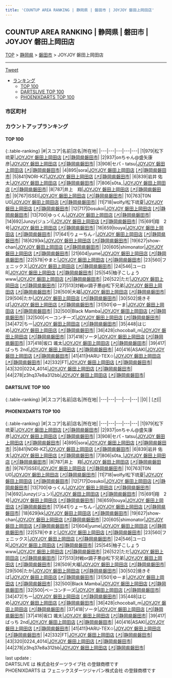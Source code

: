 ```yaml
---
title: 'COUNTUP AREA RANKING | 静岡県 | 磐田市 | JOYJOY 磐田上岡田店'
---
```

## COUNTUP AREA RANKING | 静岡県 | 磐田市 | JOYJOY 磐田上岡田店

[TOP](/darts/rank/) > [静岡県](/darts/rank/静岡県/) > [磐田市](/darts/rank/静岡県/磐田市/) > JOYJOY 磐田上岡田店

___

<a href="https://twitter.com/share?ref_src=twsrc%5Etfw" data-text="COUNTUP AREA RANKING | 静岡県磐田市JOYJOY 磐田上岡田店" class="twitter-share-button" data-hashtags="DARTSLIVE,PHOENIXDARTS,darts,ダーツ" data-show-count="false">Tweet</a>

* [ランキング](#カウントアップランキング)
    * [TOP 100](#top-100)
    * [DARTSLIVE TOP 100](#dartslive-top-100)
    * [PHOENIXDARTS TOP 100](#phoenixdarts-top-100)

### 市区町村

<ul>

</ul>

### カウントアップランキング

#### TOP 100



{:.table-ranking}
|#|スコア|名前|店名|所在地|
|---|---|---|---|---|
|1|979|<span class="rank-name-pd"><span class="pro-icon-pd"></span>松下 琉夏</span>|<a href="/darts/rank/shops/66426.html">JOYJOY 磐田上岡田店</a> <a href="https://vs.phoenixdarts.com/jp/shop/shopDetailInfo/s_66426?s_seq=66426">[↗]</a>|<a href="/darts/rank/静岡県/磐田市">静岡県磐田市</a>|
|2|937|<span class="rank-name-pd">onちゃん@盛矢康彦</span>|<a href="/darts/rank/shops/66426.html">JOYJOY 磐田上岡田店</a> <a href="https://vs.phoenixdarts.com/jp/shop/shopDetailInfo/s_66426?s_seq=66426">[↗]</a>|<a href="/darts/rank/静岡県/磐田市">静岡県磐田市</a>|
|3|908|<span class="rank-name-pd">セパ・tatsu</span>|<a href="/darts/rank/shops/66426.html">JOYJOY 磐田上岡田店</a> <a href="https://vs.phoenixdarts.com/jp/shop/shopDetailInfo/s_66426?s_seq=66426">[↗]</a>|<a href="/darts/rank/静岡県/磐田市">静岡県磐田市</a>|
|4|895|<span class="rank-name-pd">sora</span>|<a href="/darts/rank/shops/66426.html">JOYJOY 磐田上岡田店</a> <a href="https://vs.phoenixdarts.com/jp/shop/shopDetailInfo/s_66426?s_seq=66426">[↗]</a>|<a href="/darts/rank/静岡県/磐田市">静岡県磐田市</a>|
|5|841|<span class="rank-name-pd">NORI-KZ</span>|<a href="/darts/rank/shops/66426.html">JOYJOY 磐田上岡田店</a> <a href="https://vs.phoenixdarts.com/jp/shop/shopDetailInfo/s_66426?s_seq=66426">[↗]</a>|<a href="/darts/rank/静岡県/磐田市">静岡県磐田市</a>|
|6|839|<span class="rank-name-pd"><span class="pro-icon-pd"></span>岩井 佑太</span>|<a href="/darts/rank/shops/66426.html">JOYJOY 磐田上岡田店</a> <a href="https://vs.phoenixdarts.com/jp/shop/shopDetailInfo/s_66426?s_seq=66426">[↗]</a>|<a href="/darts/rank/静岡県/磐田市">静岡県磐田市</a>|
|7|806|<span class="rank-name-pd">s0ta_</span>|<a href="/darts/rank/shops/66426.html">JOYJOY 磐田上岡田店</a> <a href="https://vs.phoenixdarts.com/jp/shop/shopDetailInfo/s_66426?s_seq=66426">[↗]</a>|<a href="/darts/rank/静岡県/磐田市">静岡県磐田市</a>|
|8|787|<span class="rank-name-pd">井上　翔</span>|<a href="/darts/rank/shops/66426.html">JOYJOY 磐田上岡田店</a> <a href="https://vs.phoenixdarts.com/jp/shop/shopDetailInfo/s_66426?s_seq=66426">[↗]</a>|<a href="/darts/rank/静岡県/磐田市">静岡県磐田市</a>|
|9|767|<span class="rank-name-pd">ISSEI</span>|<a href="/darts/rank/shops/66426.html">JOYJOY 磐田上岡田店</a> <a href="https://vs.phoenixdarts.com/jp/shop/shopDetailInfo/s_66426?s_seq=66426">[↗]</a>|<a href="/darts/rank/静岡県/磐田市">静岡県磐田市</a>|
|10|763|<span class="rank-name-pd">T0N U0</span>|<a href="/darts/rank/shops/66426.html">JOYJOY 磐田上岡田店</a> <a href="https://vs.phoenixdarts.com/jp/shop/shopDetailInfo/s_66426?s_seq=66426">[↗]</a>|<a href="/darts/rank/静岡県/磐田市">静岡県磐田市</a>|
|11|718|<span class="rank-name-pd">wolfy/松下琉夏</span>|<a href="/darts/rank/shops/66426.html">JOYJOY 磐田上岡田店</a> <a href="https://vs.phoenixdarts.com/jp/shop/shopDetailInfo/s_66426?s_seq=66426">[↗]</a>|<a href="/darts/rank/静岡県/磐田市">静岡県磐田市</a>|
|12|717|<span class="rank-name-pd">Dosukoi</span>|<a href="/darts/rank/shops/66426.html">JOYJOY 磐田上岡田店</a> <a href="https://vs.phoenixdarts.com/jp/shop/shopDetailInfo/s_66426?s_seq=66426">[↗]</a>|<a href="/darts/rank/静岡県/磐田市">静岡県磐田市</a>|
|13|700|<span class="rank-name-pd">ゆっくん</span>|<a href="/darts/rank/shops/66426.html">JOYJOY 磐田上岡田店</a> <a href="https://vs.phoenixdarts.com/jp/shop/shopDetailInfo/s_66426?s_seq=66426">[↗]</a>|<a href="/darts/rank/静岡県/磐田市">静岡県磐田市</a>|
|14|692|<span class="rank-name-pd">Junzy(ジュン)</span>|<a href="/darts/rank/shops/66426.html">JOYJOY 磐田上岡田店</a> <a href="https://vs.phoenixdarts.com/jp/shop/shopDetailInfo/s_66426?s_seq=66426">[↗]</a>|<a href="/darts/rank/静岡県/磐田市">静岡県磐田市</a>|
|15|691|<span class="rank-name-pd">翔　2号</span>|<a href="/darts/rank/shops/66426.html">JOYJOY 磐田上岡田店</a> <a href="https://vs.phoenixdarts.com/jp/shop/shopDetailInfo/s_66426?s_seq=66426">[↗]</a>|<a href="/darts/rank/静岡県/磐田市">静岡県磐田市</a>|
|16|659|<span class="rank-name-pd">touya</span>|<a href="/darts/rank/shops/66426.html">JOYJOY 磐田上岡田店</a> <a href="https://vs.phoenixdarts.com/jp/shop/shopDetailInfo/s_66426?s_seq=66426">[↗]</a>|<a href="/darts/rank/静岡県/磐田市">静岡県磐田市</a>|
|17|641|<span class="rank-name-pd">りょーちん♂</span>|<a href="/darts/rank/shops/66426.html">JOYJOY 磐田上岡田店</a> <a href="https://vs.phoenixdarts.com/jp/shop/shopDetailInfo/s_66426?s_seq=66426">[↗]</a>|<a href="/darts/rank/静岡県/磐田市">静岡県磐田市</a>|
|18|629|<span class="rank-name-pd">kk</span>|<a href="/darts/rank/shops/66426.html">JOYJOY 磐田上岡田店</a> <a href="https://vs.phoenixdarts.com/jp/shop/shopDetailInfo/s_66426?s_seq=66426">[↗]</a>|<a href="/darts/rank/静岡県/磐田市">静岡県磐田市</a>|
|19|627|<span class="rank-name-pd">show-chan</span>|<a href="/darts/rank/shops/66426.html">JOYJOY 磐田上岡田店</a> <a href="https://vs.phoenixdarts.com/jp/shop/shopDetailInfo/s_66426?s_seq=66426">[↗]</a>|<a href="/darts/rank/静岡県/磐田市">静岡県磐田市</a>|
|20|605|<span class="rank-name-pd">shimonator</span>|<a href="/darts/rank/shops/66426.html">JOYJOY 磐田上岡田店</a> <a href="https://vs.phoenixdarts.com/jp/shop/shopDetailInfo/s_66426?s_seq=66426">[↗]</a>|<a href="/darts/rank/静岡県/磐田市">静岡県磐田市</a>|
|21|604|<span class="rank-name-pd">yume</span>|<a href="/darts/rank/shops/66426.html">JOYJOY 磐田上岡田店</a> <a href="https://vs.phoenixdarts.com/jp/shop/shopDetailInfo/s_66426?s_seq=66426">[↗]</a>|<a href="/darts/rank/静岡県/磐田市">静岡県磐田市</a>|
|22|578|<span class="rank-name-pd">やまと</span>|<a href="/darts/rank/shops/66426.html">JOYJOY 磐田上岡田店</a> <a href="https://vs.phoenixdarts.com/jp/shop/shopDetailInfo/s_66426?s_seq=66426">[↗]</a>|<a href="/darts/rank/静岡県/磐田市">静岡県磐田市</a>|
|23|560|<span class="rank-name-pd">フェニックス</span>|<a href="/darts/rank/shops/66426.html">JOYJOY 磐田上岡田店</a> <a href="https://vs.phoenixdarts.com/jp/shop/shopDetailInfo/s_66426?s_seq=66426">[↗]</a>|<a href="/darts/rank/静岡県/磐田市">静岡県磐田市</a>|
|24|546|<span class="rank-name-pd">ユーロR</span>|<a href="/darts/rank/shops/66426.html">JOYJOY 磐田上岡田店</a> <a href="https://vs.phoenixdarts.com/jp/shop/shopDetailInfo/s_66426?s_seq=66426">[↗]</a>|<a href="/darts/rank/静岡県/磐田市">静岡県磐田市</a>|
|25|545|<span class="rank-name-pd">柚子こしょうwww</span>|<a href="/darts/rank/shops/66426.html">JOYJOY 磐田上岡田店</a> <a href="https://vs.phoenixdarts.com/jp/shop/shopDetailInfo/s_66426?s_seq=66426">[↗]</a>|<a href="/darts/rank/静岡県/磐田市">静岡県磐田市</a>|
|26|522|<span class="rank-name-pd">ただ</span>|<a href="/darts/rank/shops/66426.html">JOYJOY 磐田上岡田店</a> <a href="https://vs.phoenixdarts.com/jp/shop/shopDetailInfo/s_66426?s_seq=66426">[↗]</a>|<a href="/darts/rank/静岡県/磐田市">静岡県磐田市</a>|
|27|513|<span class="rank-name-pd">対戦or調子悪@松下兄弟</span>|<a href="/darts/rank/shops/66426.html">JOYJOY 磐田上岡田店</a> <a href="https://vs.phoenixdarts.com/jp/shop/shopDetailInfo/s_66426?s_seq=66426">[↗]</a>|<a href="/darts/rank/静岡県/磐田市">静岡県磐田市</a>|
|28|509|<span class="rank-name-pd">大福</span>|<a href="/darts/rank/shops/66426.html">JOYJOY 磐田上岡田店</a> <a href="https://vs.phoenixdarts.com/jp/shop/shopDetailInfo/s_66426?s_seq=66426">[↗]</a>|<a href="/darts/rank/静岡県/磐田市">静岡県磐田市</a>|
|29|506|<span class="rank-name-pd">たか</span>|<a href="/darts/rank/shops/66426.html">JOYJOY 磐田上岡田店</a> <a href="https://vs.phoenixdarts.com/jp/shop/shopDetailInfo/s_66426?s_seq=66426">[↗]</a>|<a href="/darts/rank/静岡県/磐田市">静岡県磐田市</a>|
|30|502|<span class="rank-name-pd">焼きそば</span>|<a href="/darts/rank/shops/66426.html">JOYJOY 磐田上岡田店</a> <a href="https://vs.phoenixdarts.com/jp/shop/shopDetailInfo/s_66426?s_seq=66426">[↗]</a>|<a href="/darts/rank/静岡県/磐田市">静岡県磐田市</a>|
|31|501|<span class="rank-name-pd">ゆーま</span>|<a href="/darts/rank/shops/66426.html">JOYJOY 磐田上岡田店</a> <a href="https://vs.phoenixdarts.com/jp/shop/shopDetailInfo/s_66426?s_seq=66426">[↗]</a>|<a href="/darts/rank/静岡県/磐田市">静岡県磐田市</a>|
|32|500|<span class="rank-name-pd">Black Mamba</span>|<a href="/darts/rank/shops/66426.html">JOYJOY 磐田上岡田店</a> <a href="https://vs.phoenixdarts.com/jp/shop/shopDetailInfo/s_66426?s_seq=66426">[↗]</a>|<a href="/darts/rank/静岡県/磐田市">静岡県磐田市</a>|
|32|500|<span class="rank-name-pd">ベーコンチーズ</span>|<a href="/darts/rank/shops/66426.html">JOYJOY 磐田上岡田店</a> <a href="https://vs.phoenixdarts.com/jp/shop/shopDetailInfo/s_66426?s_seq=66426">[↗]</a>|<a href="/darts/rank/静岡県/磐田市">静岡県磐田市</a>|
|34|472|<span class="rank-name-pd">ちー</span>|<a href="/darts/rank/shops/66426.html">JOYJOY 磐田上岡田店</a> <a href="https://vs.phoenixdarts.com/jp/shop/shopDetailInfo/s_66426?s_seq=66426">[↗]</a>|<a href="/darts/rank/静岡県/磐田市">静岡県磐田市</a>|
|35|448|<span class="rank-name-pd">はじめ</span>|<a href="/darts/rank/shops/66426.html">JOYJOY 磐田上岡田店</a> <a href="https://vs.phoenixdarts.com/jp/shop/shopDetailInfo/s_66426?s_seq=66426">[↗]</a>|<a href="/darts/rank/静岡県/磐田市">静岡県磐田市</a>|
|36|428|<span class="rank-name-pd">chocoball_m</span>|<a href="/darts/rank/shops/66426.html">JOYJOY 磐田上岡田店</a> <a href="https://vs.phoenixdarts.com/jp/shop/shopDetailInfo/s_66426?s_seq=66426">[↗]</a>|<a href="/darts/rank/静岡県/磐田市">静岡県磐田市</a>|
|37|418|<span class="rank-name-pd">ソータ</span>|<a href="/darts/rank/shops/66426.html">JOYJOY 磐田上岡田店</a> <a href="https://vs.phoenixdarts.com/jp/shop/shopDetailInfo/s_66426?s_seq=66426">[↗]</a>|<a href="/darts/rank/静岡県/磐田市">静岡県磐田市</a>|
|37|418|<span class="rank-name-pd">坂口 颯太</span>|<a href="/darts/rank/shops/66426.html">JOYJOY 磐田上岡田店</a> <a href="https://vs.phoenixdarts.com/jp/shop/shopDetailInfo/s_66426?s_seq=66426">[↗]</a>|<a href="/darts/rank/静岡県/磐田市">静岡県磐田市</a>|
|39|417|<span class="rank-name-pd">ばっち 2nd</span>|<a href="/darts/rank/shops/66426.html">JOYJOY 磐田上岡田店</a> <a href="https://vs.phoenixdarts.com/jp/shop/shopDetailInfo/s_66426?s_seq=66426">[↗]</a>|<a href="/darts/rank/静岡県/磐田市">静岡県磐田市</a>|
|40|416|<span class="rank-name-pd">ASAKI</span>|<a href="/darts/rank/shops/66426.html">JOYJOY 磐田上岡田店</a> <a href="https://vs.phoenixdarts.com/jp/shop/shopDetailInfo/s_66426?s_seq=66426">[↗]</a>|<a href="/darts/rank/静岡県/磐田市">静岡県磐田市</a>|
|41|411|<span class="rank-name-pd">HARU-TEX✩</span>|<a href="/darts/rank/shops/66426.html">JOYJOY 磐田上岡田店</a> <a href="https://vs.phoenixdarts.com/jp/shop/shopDetailInfo/s_66426?s_seq=66426">[↗]</a>|<a href="/darts/rank/静岡県/磐田市">静岡県磐田市</a>|
|42|332|<span class="rank-name-pd">FT</span>|<a href="/darts/rank/shops/66426.html">JOYJOY 磐田上岡田店</a> <a href="https://vs.phoenixdarts.com/jp/shop/shopDetailInfo/s_66426?s_seq=66426">[↗]</a>|<a href="/darts/rank/静岡県/磐田市">静岡県磐田市</a>|
|43|320|<span class="rank-name-pd">0224_4014</span>|<a href="/darts/rank/shops/66426.html">JOYJOY 磐田上岡田店</a> <a href="https://vs.phoenixdarts.com/jp/shop/shopDetailInfo/s_66426?s_seq=66426">[↗]</a>|<a href="/darts/rank/静岡県/磐田市">静岡県磐田市</a>|
|44|278|<span class="rank-name-pd">z3hq37e8a312bb</span>|<a href="/darts/rank/shops/66426.html">JOYJOY 磐田上岡田店</a> <a href="https://vs.phoenixdarts.com/jp/shop/shopDetailInfo/s_66426?s_seq=66426">[↗]</a>|<a href="/darts/rank/静岡県/磐田市">静岡県磐田市</a>|


#### DARTSLIVE TOP 100



{:.table-ranking}
|#|スコア|名前|店名|所在地|
|---|---|---|---|---|
||0|<span class="rank-name-dl"> </span>|<a href="/darts/rank/shops/.html"></a> <a href="">[↗]</a>|<a href="/darts/rank//"></a>|


#### PHOENIXDARTS TOP 100



{:.table-ranking}
|#|スコア|名前|店名|所在地|
|---|---|---|---|---|
|1|979|<span class="rank-name-pd"><span class="pro-icon-pd"></span>松下 琉夏</span>|<a href="/darts/rank/shops/66426.html">JOYJOY 磐田上岡田店</a> <a href="https://vs.phoenixdarts.com/jp/shop/shopDetailInfo/s_66426?s_seq=66426">[↗]</a>|<a href="/darts/rank/静岡県/磐田市">静岡県磐田市</a>|
|2|937|<span class="rank-name-pd">onちゃん@盛矢康彦</span>|<a href="/darts/rank/shops/66426.html">JOYJOY 磐田上岡田店</a> <a href="https://vs.phoenixdarts.com/jp/shop/shopDetailInfo/s_66426?s_seq=66426">[↗]</a>|<a href="/darts/rank/静岡県/磐田市">静岡県磐田市</a>|
|3|908|<span class="rank-name-pd">セパ・tatsu</span>|<a href="/darts/rank/shops/66426.html">JOYJOY 磐田上岡田店</a> <a href="https://vs.phoenixdarts.com/jp/shop/shopDetailInfo/s_66426?s_seq=66426">[↗]</a>|<a href="/darts/rank/静岡県/磐田市">静岡県磐田市</a>|
|4|895|<span class="rank-name-pd">sora</span>|<a href="/darts/rank/shops/66426.html">JOYJOY 磐田上岡田店</a> <a href="https://vs.phoenixdarts.com/jp/shop/shopDetailInfo/s_66426?s_seq=66426">[↗]</a>|<a href="/darts/rank/静岡県/磐田市">静岡県磐田市</a>|
|5|841|<span class="rank-name-pd">NORI-KZ</span>|<a href="/darts/rank/shops/66426.html">JOYJOY 磐田上岡田店</a> <a href="https://vs.phoenixdarts.com/jp/shop/shopDetailInfo/s_66426?s_seq=66426">[↗]</a>|<a href="/darts/rank/静岡県/磐田市">静岡県磐田市</a>|
|6|839|<span class="rank-name-pd"><span class="pro-icon-pd"></span>岩井 佑太</span>|<a href="/darts/rank/shops/66426.html">JOYJOY 磐田上岡田店</a> <a href="https://vs.phoenixdarts.com/jp/shop/shopDetailInfo/s_66426?s_seq=66426">[↗]</a>|<a href="/darts/rank/静岡県/磐田市">静岡県磐田市</a>|
|7|806|<span class="rank-name-pd">s0ta_</span>|<a href="/darts/rank/shops/66426.html">JOYJOY 磐田上岡田店</a> <a href="https://vs.phoenixdarts.com/jp/shop/shopDetailInfo/s_66426?s_seq=66426">[↗]</a>|<a href="/darts/rank/静岡県/磐田市">静岡県磐田市</a>|
|8|787|<span class="rank-name-pd">井上　翔</span>|<a href="/darts/rank/shops/66426.html">JOYJOY 磐田上岡田店</a> <a href="https://vs.phoenixdarts.com/jp/shop/shopDetailInfo/s_66426?s_seq=66426">[↗]</a>|<a href="/darts/rank/静岡県/磐田市">静岡県磐田市</a>|
|9|767|<span class="rank-name-pd">ISSEI</span>|<a href="/darts/rank/shops/66426.html">JOYJOY 磐田上岡田店</a> <a href="https://vs.phoenixdarts.com/jp/shop/shopDetailInfo/s_66426?s_seq=66426">[↗]</a>|<a href="/darts/rank/静岡県/磐田市">静岡県磐田市</a>|
|10|763|<span class="rank-name-pd">T0N U0</span>|<a href="/darts/rank/shops/66426.html">JOYJOY 磐田上岡田店</a> <a href="https://vs.phoenixdarts.com/jp/shop/shopDetailInfo/s_66426?s_seq=66426">[↗]</a>|<a href="/darts/rank/静岡県/磐田市">静岡県磐田市</a>|
|11|718|<span class="rank-name-pd">wolfy/松下琉夏</span>|<a href="/darts/rank/shops/66426.html">JOYJOY 磐田上岡田店</a> <a href="https://vs.phoenixdarts.com/jp/shop/shopDetailInfo/s_66426?s_seq=66426">[↗]</a>|<a href="/darts/rank/静岡県/磐田市">静岡県磐田市</a>|
|12|717|<span class="rank-name-pd">Dosukoi</span>|<a href="/darts/rank/shops/66426.html">JOYJOY 磐田上岡田店</a> <a href="https://vs.phoenixdarts.com/jp/shop/shopDetailInfo/s_66426?s_seq=66426">[↗]</a>|<a href="/darts/rank/静岡県/磐田市">静岡県磐田市</a>|
|13|700|<span class="rank-name-pd">ゆっくん</span>|<a href="/darts/rank/shops/66426.html">JOYJOY 磐田上岡田店</a> <a href="https://vs.phoenixdarts.com/jp/shop/shopDetailInfo/s_66426?s_seq=66426">[↗]</a>|<a href="/darts/rank/静岡県/磐田市">静岡県磐田市</a>|
|14|692|<span class="rank-name-pd">Junzy(ジュン)</span>|<a href="/darts/rank/shops/66426.html">JOYJOY 磐田上岡田店</a> <a href="https://vs.phoenixdarts.com/jp/shop/shopDetailInfo/s_66426?s_seq=66426">[↗]</a>|<a href="/darts/rank/静岡県/磐田市">静岡県磐田市</a>|
|15|691|<span class="rank-name-pd">翔　2号</span>|<a href="/darts/rank/shops/66426.html">JOYJOY 磐田上岡田店</a> <a href="https://vs.phoenixdarts.com/jp/shop/shopDetailInfo/s_66426?s_seq=66426">[↗]</a>|<a href="/darts/rank/静岡県/磐田市">静岡県磐田市</a>|
|16|659|<span class="rank-name-pd">touya</span>|<a href="/darts/rank/shops/66426.html">JOYJOY 磐田上岡田店</a> <a href="https://vs.phoenixdarts.com/jp/shop/shopDetailInfo/s_66426?s_seq=66426">[↗]</a>|<a href="/darts/rank/静岡県/磐田市">静岡県磐田市</a>|
|17|641|<span class="rank-name-pd">りょーちん♂</span>|<a href="/darts/rank/shops/66426.html">JOYJOY 磐田上岡田店</a> <a href="https://vs.phoenixdarts.com/jp/shop/shopDetailInfo/s_66426?s_seq=66426">[↗]</a>|<a href="/darts/rank/静岡県/磐田市">静岡県磐田市</a>|
|18|629|<span class="rank-name-pd">kk</span>|<a href="/darts/rank/shops/66426.html">JOYJOY 磐田上岡田店</a> <a href="https://vs.phoenixdarts.com/jp/shop/shopDetailInfo/s_66426?s_seq=66426">[↗]</a>|<a href="/darts/rank/静岡県/磐田市">静岡県磐田市</a>|
|19|627|<span class="rank-name-pd">show-chan</span>|<a href="/darts/rank/shops/66426.html">JOYJOY 磐田上岡田店</a> <a href="https://vs.phoenixdarts.com/jp/shop/shopDetailInfo/s_66426?s_seq=66426">[↗]</a>|<a href="/darts/rank/静岡県/磐田市">静岡県磐田市</a>|
|20|605|<span class="rank-name-pd">shimonator</span>|<a href="/darts/rank/shops/66426.html">JOYJOY 磐田上岡田店</a> <a href="https://vs.phoenixdarts.com/jp/shop/shopDetailInfo/s_66426?s_seq=66426">[↗]</a>|<a href="/darts/rank/静岡県/磐田市">静岡県磐田市</a>|
|21|604|<span class="rank-name-pd">yume</span>|<a href="/darts/rank/shops/66426.html">JOYJOY 磐田上岡田店</a> <a href="https://vs.phoenixdarts.com/jp/shop/shopDetailInfo/s_66426?s_seq=66426">[↗]</a>|<a href="/darts/rank/静岡県/磐田市">静岡県磐田市</a>|
|22|578|<span class="rank-name-pd">やまと</span>|<a href="/darts/rank/shops/66426.html">JOYJOY 磐田上岡田店</a> <a href="https://vs.phoenixdarts.com/jp/shop/shopDetailInfo/s_66426?s_seq=66426">[↗]</a>|<a href="/darts/rank/静岡県/磐田市">静岡県磐田市</a>|
|23|560|<span class="rank-name-pd">フェニックス</span>|<a href="/darts/rank/shops/66426.html">JOYJOY 磐田上岡田店</a> <a href="https://vs.phoenixdarts.com/jp/shop/shopDetailInfo/s_66426?s_seq=66426">[↗]</a>|<a href="/darts/rank/静岡県/磐田市">静岡県磐田市</a>|
|24|546|<span class="rank-name-pd">ユーロR</span>|<a href="/darts/rank/shops/66426.html">JOYJOY 磐田上岡田店</a> <a href="https://vs.phoenixdarts.com/jp/shop/shopDetailInfo/s_66426?s_seq=66426">[↗]</a>|<a href="/darts/rank/静岡県/磐田市">静岡県磐田市</a>|
|25|545|<span class="rank-name-pd">柚子こしょうwww</span>|<a href="/darts/rank/shops/66426.html">JOYJOY 磐田上岡田店</a> <a href="https://vs.phoenixdarts.com/jp/shop/shopDetailInfo/s_66426?s_seq=66426">[↗]</a>|<a href="/darts/rank/静岡県/磐田市">静岡県磐田市</a>|
|26|522|<span class="rank-name-pd">ただ</span>|<a href="/darts/rank/shops/66426.html">JOYJOY 磐田上岡田店</a> <a href="https://vs.phoenixdarts.com/jp/shop/shopDetailInfo/s_66426?s_seq=66426">[↗]</a>|<a href="/darts/rank/静岡県/磐田市">静岡県磐田市</a>|
|27|513|<span class="rank-name-pd">対戦or調子悪@松下兄弟</span>|<a href="/darts/rank/shops/66426.html">JOYJOY 磐田上岡田店</a> <a href="https://vs.phoenixdarts.com/jp/shop/shopDetailInfo/s_66426?s_seq=66426">[↗]</a>|<a href="/darts/rank/静岡県/磐田市">静岡県磐田市</a>|
|28|509|<span class="rank-name-pd">大福</span>|<a href="/darts/rank/shops/66426.html">JOYJOY 磐田上岡田店</a> <a href="https://vs.phoenixdarts.com/jp/shop/shopDetailInfo/s_66426?s_seq=66426">[↗]</a>|<a href="/darts/rank/静岡県/磐田市">静岡県磐田市</a>|
|29|506|<span class="rank-name-pd">たか</span>|<a href="/darts/rank/shops/66426.html">JOYJOY 磐田上岡田店</a> <a href="https://vs.phoenixdarts.com/jp/shop/shopDetailInfo/s_66426?s_seq=66426">[↗]</a>|<a href="/darts/rank/静岡県/磐田市">静岡県磐田市</a>|
|30|502|<span class="rank-name-pd">焼きそば</span>|<a href="/darts/rank/shops/66426.html">JOYJOY 磐田上岡田店</a> <a href="https://vs.phoenixdarts.com/jp/shop/shopDetailInfo/s_66426?s_seq=66426">[↗]</a>|<a href="/darts/rank/静岡県/磐田市">静岡県磐田市</a>|
|31|501|<span class="rank-name-pd">ゆーま</span>|<a href="/darts/rank/shops/66426.html">JOYJOY 磐田上岡田店</a> <a href="https://vs.phoenixdarts.com/jp/shop/shopDetailInfo/s_66426?s_seq=66426">[↗]</a>|<a href="/darts/rank/静岡県/磐田市">静岡県磐田市</a>|
|32|500|<span class="rank-name-pd">Black Mamba</span>|<a href="/darts/rank/shops/66426.html">JOYJOY 磐田上岡田店</a> <a href="https://vs.phoenixdarts.com/jp/shop/shopDetailInfo/s_66426?s_seq=66426">[↗]</a>|<a href="/darts/rank/静岡県/磐田市">静岡県磐田市</a>|
|32|500|<span class="rank-name-pd">ベーコンチーズ</span>|<a href="/darts/rank/shops/66426.html">JOYJOY 磐田上岡田店</a> <a href="https://vs.phoenixdarts.com/jp/shop/shopDetailInfo/s_66426?s_seq=66426">[↗]</a>|<a href="/darts/rank/静岡県/磐田市">静岡県磐田市</a>|
|34|472|<span class="rank-name-pd">ちー</span>|<a href="/darts/rank/shops/66426.html">JOYJOY 磐田上岡田店</a> <a href="https://vs.phoenixdarts.com/jp/shop/shopDetailInfo/s_66426?s_seq=66426">[↗]</a>|<a href="/darts/rank/静岡県/磐田市">静岡県磐田市</a>|
|35|448|<span class="rank-name-pd">はじめ</span>|<a href="/darts/rank/shops/66426.html">JOYJOY 磐田上岡田店</a> <a href="https://vs.phoenixdarts.com/jp/shop/shopDetailInfo/s_66426?s_seq=66426">[↗]</a>|<a href="/darts/rank/静岡県/磐田市">静岡県磐田市</a>|
|36|428|<span class="rank-name-pd">chocoball_m</span>|<a href="/darts/rank/shops/66426.html">JOYJOY 磐田上岡田店</a> <a href="https://vs.phoenixdarts.com/jp/shop/shopDetailInfo/s_66426?s_seq=66426">[↗]</a>|<a href="/darts/rank/静岡県/磐田市">静岡県磐田市</a>|
|37|418|<span class="rank-name-pd">ソータ</span>|<a href="/darts/rank/shops/66426.html">JOYJOY 磐田上岡田店</a> <a href="https://vs.phoenixdarts.com/jp/shop/shopDetailInfo/s_66426?s_seq=66426">[↗]</a>|<a href="/darts/rank/静岡県/磐田市">静岡県磐田市</a>|
|37|418|<span class="rank-name-pd">坂口 颯太</span>|<a href="/darts/rank/shops/66426.html">JOYJOY 磐田上岡田店</a> <a href="https://vs.phoenixdarts.com/jp/shop/shopDetailInfo/s_66426?s_seq=66426">[↗]</a>|<a href="/darts/rank/静岡県/磐田市">静岡県磐田市</a>|
|39|417|<span class="rank-name-pd">ばっち 2nd</span>|<a href="/darts/rank/shops/66426.html">JOYJOY 磐田上岡田店</a> <a href="https://vs.phoenixdarts.com/jp/shop/shopDetailInfo/s_66426?s_seq=66426">[↗]</a>|<a href="/darts/rank/静岡県/磐田市">静岡県磐田市</a>|
|40|416|<span class="rank-name-pd">ASAKI</span>|<a href="/darts/rank/shops/66426.html">JOYJOY 磐田上岡田店</a> <a href="https://vs.phoenixdarts.com/jp/shop/shopDetailInfo/s_66426?s_seq=66426">[↗]</a>|<a href="/darts/rank/静岡県/磐田市">静岡県磐田市</a>|
|41|411|<span class="rank-name-pd">HARU-TEX✩</span>|<a href="/darts/rank/shops/66426.html">JOYJOY 磐田上岡田店</a> <a href="https://vs.phoenixdarts.com/jp/shop/shopDetailInfo/s_66426?s_seq=66426">[↗]</a>|<a href="/darts/rank/静岡県/磐田市">静岡県磐田市</a>|
|42|332|<span class="rank-name-pd">FT</span>|<a href="/darts/rank/shops/66426.html">JOYJOY 磐田上岡田店</a> <a href="https://vs.phoenixdarts.com/jp/shop/shopDetailInfo/s_66426?s_seq=66426">[↗]</a>|<a href="/darts/rank/静岡県/磐田市">静岡県磐田市</a>|
|43|320|<span class="rank-name-pd">0224_4014</span>|<a href="/darts/rank/shops/66426.html">JOYJOY 磐田上岡田店</a> <a href="https://vs.phoenixdarts.com/jp/shop/shopDetailInfo/s_66426?s_seq=66426">[↗]</a>|<a href="/darts/rank/静岡県/磐田市">静岡県磐田市</a>|
|44|278|<span class="rank-name-pd">z3hq37e8a312bb</span>|<a href="/darts/rank/shops/66426.html">JOYJOY 磐田上岡田店</a> <a href="https://vs.phoenixdarts.com/jp/shop/shopDetailInfo/s_66426?s_seq=66426">[↗]</a>|<a href="/darts/rank/静岡県/磐田市">静岡県磐田市</a>|


<div class="footer border-top border-gray-light mt-5 pt-3 text-right text-gray">
    last update : <span style="font-weight: italic" id="foot_last_modified"></span><br />
    DARTSLIVE は 株式会社ダーツライブ社 の登録商標です<br />
    PHOENIXDARTS は フェニックスダーツジャパン株式会社 の登録商標です<br />
</div>

<script src="https://cdnjs.cloudflare.com/ajax/libs/jquery.tablesorter/2.31.3/js/jquery.tablesorter.min.js" integrity="sha512-qzgd5cYSZcosqpzpn7zF2ZId8f/8CHmFKZ8j7mU4OUXTNRd5g+ZHBPsgKEwoqxCtdQvExE5LprwwPAgoicguNg==" crossorigin="anonymous" referrerpolicy="no-referrer"></script>
<link rel="stylesheet" href="https://cdnjs.cloudflare.com/ajax/libs/jquery.tablesorter/2.31.3/css/theme.default.min.css" integrity="sha512-wghhOJkjQX0Lh3NSWvNKeZ0ZpNn+SPVXX1Qyc9OCaogADktxrBiBdKGDoqVUOyhStvMBmJQ8ZdMHiR3wuEq8+w==" crossorigin="anonymous" referrerpolicy="no-referrer" />
<script>
$(function() {
    $(".table-ranking").tablesorter({sortList:[[0, 0]]});
    $("#foot_last_modified").text(formatDate(new Date(document.lastModified), 'yyyy-MM-dd HH:mm:ss'));
});
</script>

<script async src="https://platform.twitter.com/widgets.js" charset="utf-8"></script>